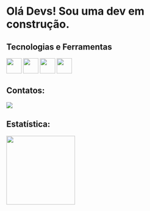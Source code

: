 # Olá Devs! Sou uma dev em construção.



## Tecnologias e Ferramentas 

<div>
  <img src="https://cdn.jsdelivr.net/gh/devicons/devicon/icons/mysql/mysql-original.svg" width="40" height="40"/> 
  <img src="https://cdn.jsdelivr.net/gh/devicons/devicon/icons/javascript/javascript-original.svg" width="40" height = "40" />
  <img src="https://cdn.jsdelivr.net/gh/devicons/devicon/icons/html5/html5-plain-wordmark.svg" width ="40" height = "40"/> 
  <img src="https://cdn.jsdelivr.net/gh/devicons/devicon/icons/css3/css3-plain-wordmark.svg" width="40" height = "40" />
                        
</div>         






## Contatos:

<div>
 <a href="https://www.linkedin.com/in/maria-natiele/" target="_blank"><img src="https://img.shields.io/badge/-LinkedIn-%230077B5?style=for-the-badge&logo=linkedin&logoColor=white" target="_blank"></a> 
          
</div>
  
  

  
## Estatística:

<div>
<a href="https://github.com/MariaNatiele">
<img height="180em" src="https://github-readme-stats.vercel.app/api/top-langs/?username=MariaNatiele&layout=compact&langs_count=7&theme=dracula"/>

</div>
       







